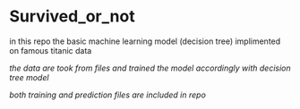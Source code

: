# Survived_or_not
in this repo the basic machine learning model (decision tree) implimented on famous titanic data 

*the data are took from files and trained the model accordingly with decision tree model*

*both training and prediction files are included in repo*

